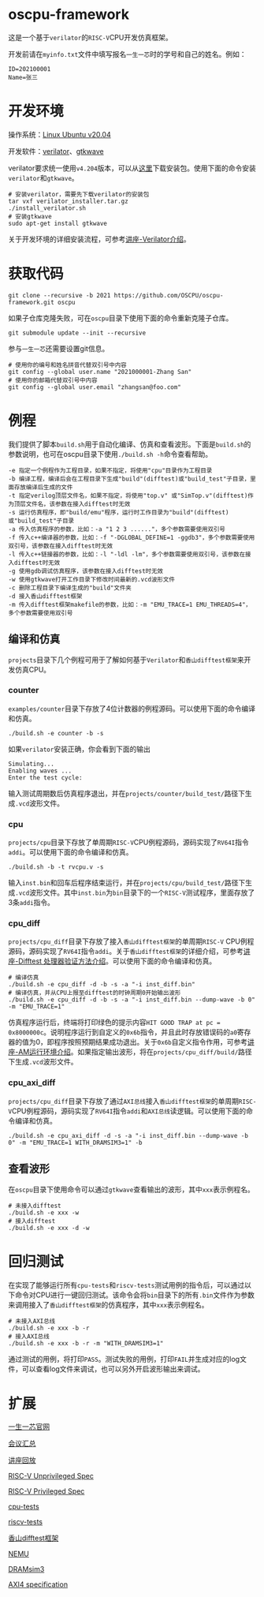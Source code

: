 # oscpu-framework

这是一个基于`verilator`的`RISC-V`CPU开发仿真框架。  

开发前请在`myinfo.txt`文件中填写报名`一生一芯`时的学号和自己的姓名。例如：

```
ID=202100001
Name=张三
```

# 开发环境

操作系统：[Linux Ubuntu v20.04](https://ubuntu.com/download/desktop)  

开发软件：[verilator](https://verilator.org/guide/latest/)、[gtkwave](http://gtkwave.sourceforge.net/)

verilator要求统一使用`v4.204`版本，可以从[这里](https://oscpu.github.io/ysyx/events/2021-07-09_Verilator/verilator_installer.tar.gz)下载安装包。使用下面的命令安装`verilator`和`gtkwave`。

```
# 安装verilator，需要先下载verilator的安装包
tar vxf verilator_installer.tar.gz
./install_verilator.sh
# 安装gtkwave
sudo apt-get install gtkwave
```

关于开发环境的详细安装流程，可参考[讲座-Verilator介绍](https://oscpu.github.io/ysyx/events/events.html?EID=2021-07-09_Verilator)。

# 获取代码

```
git clone --recursive -b 2021 https://github.com/OSCPU/oscpu-framework.git oscpu
```

如果子仓库克隆失败，可在`oscpu`目录下使用下面的命令重新克隆子仓库。

```
git submodule update --init --recursive
```

参与`一生一芯`还需要设置git信息。

```
# 使用你的编号和姓名拼音代替双引号中内容
git config --global user.name "2021000001-Zhang San"
# 使用你的邮箱代替双引号中内容
git config --global user.email "zhangsan@foo.com"
```

# 例程

我们提供了脚本`build.sh`用于自动化编译、仿真和查看波形。下面是`build.sh`的参数说明，也可在oscpu目录下使用`./build.sh -h`命令查看帮助。

```
-e 指定一个例程作为工程目录，如果不指定，将使用"cpu"目录作为工程目录
-b 编译工程，编译后会在工程目录下生成"build"(difftest)或"build_test"子目录，里面存放编译后生成的文件
-t 指定verilog顶层文件名，如果不指定，将使用"top.v" 或"SimTop.v"(difftest)作为顶层文件名，该参数在接入difftest时无效
-s 运行仿真程序，即"build/emu"程序，运行时工作目录为"build"(difftest)或"build_test"子目录
-a 传入仿真程序的参数，比如：-a "1 2 3 ......"，多个参数需要使用双引号
-f 传入c++编译器的参数，比如：-f "-DGLOBAL_DEFINE=1 -ggdb3"，多个参数需要使用双引号，该参数在接入difftest时无效
-l 传入c++链接器的参数，比如：-l "-ldl -lm"，多个参数需要使用双引号，该参数在接入difftest时无效
-g 使用gdb调试仿真程序，该参数在接入difftest时无效
-w 使用gtkwave打开工作目录下修改时间最新的.vcd波形文件
-c 删除工程目录下编译生成的"build"文件夹
-d 接入香山difftest框架
-m 传入difftest框架makefile的参数，比如：-m "EMU_TRACE=1 EMU_THREADS=4"，多个参数需要使用双引号
```

## 编译和仿真

`projects`目录下几个例程可用于了解如何基于`Verilator`和`香山difftest框架`来开发仿真CPU。 

### counter

`examples/counter`目录下存放了4位计数器的例程源码。可以使用下面的命令编译和仿真。

```
./build.sh -e counter -b -s
```

如果`verilator`安装正确，你会看到下面的输出

```
Simulating...
Enabling waves ...
Enter the test cycle:
```

输入测试周期数后仿真程序退出，并在`projects/counter/build_test/`路径下生成`.vcd`波形文件。

### cpu

`projects/cpu`目录下存放了单周期`RISC-V`CPU例程源码，源码实现了`RV64I`指令`addi`。可以使用下面的命令编译和仿真。

```
./build.sh -b -t rvcpu.v -s
```

输入`inst.bin`和回车后程序结束运行，并在`projects/cpu/build_test/`路径下生成`.vcd`波形文件。其中`inst.bin`为`bin`目录下的一个`RISC-V`测试程序，里面存放了3条`addi`指令。

### cpu_diff

`projects/cpu_diff`目录下存放了接入`香山difftest框架`的单周期`RISC-V` CPU例程源码，源码实现了`RV64I`指令`addi`。关于`香山difftest框架`的详细介绍，可参考[讲座-Difftest 处理器验证方法介绍](https://oscpu.github.io/ysyx/events/events.html?EID=2021-07-17_Difftest)。可以使用下面的命令编译和仿真。

```
# 编译仿真
./build.sh -e cpu_diff -d -b -s -a "-i inst_diff.bin"
# 编译仿真，并从CPU上报至difftest的时钟周期0开始输出波形
./build.sh -e cpu_diff -d -b -s -a "-i inst_diff.bin --dump-wave -b 0" -m "EMU_TRACE=1" 
```

仿真程序运行后，终端将打印绿色的提示内容`HIT GOOD TRAP at pc = 0x8000000c`。说明程序运行到自定义的`0x6b`指令，并且此时存放错误码的`a0`寄存器的值为0，即程序按照预期结果成功退出。关于`0x6b`自定义指令作用，可参考[讲座-AM运行环境介绍](https://oscpu.github.io/ysyx/events/events.html?EID=2021-07-13_AM_Difftest)。如果指定输出波形，将在`projects/cpu_diff/build/`路径下生成`.vcd`波形文件。

### cpu_axi_diff

`projects/cpu_diff`目录下存放了通过`AXI总线`接入`香山difftest框架`的单周期`RISC-V`CPU例程源码，源码实现了`RV64I`指令`addi`和`AXI总线`读逻辑。可以使用下面的命令编译和仿真。

```
./build.sh -e cpu_axi_diff -d -s -a "-i inst_diff.bin --dump-wave -b 0" -m "EMU_TRACE=1 WITH_DRAMSIM3=1" -b
```

## 查看波形

在`oscpu`目录下使用命令可以通过`gtkwave`查看输出的波形，其中`xxx`表示例程名。

```
# 未接入difftest
./build.sh -e xxx -w
# 接入difftest
./build.sh -e xxx -d -w
```

# 回归测试

在实现了能够运行所有`cpu-tests`和`riscv-tests`测试用例的指令后，可以通过以下命令对CPU进行一键回归测试。该命令会将`bin`目录下的所有`.bin`文件作为参数来调用接入了`香山difftest框架`的仿真程序，其中`xxx`表示例程名。

```
# 未接入AXI总线
./build.sh -e xxx -b -r
# 接入AXI总线
./build.sh -e xxx -b -r -m "WITH_DRAMSIM3=1"
```

通过测试的用例，将打印`PASS`。测试失败的用例，打印`FAIL`并生成对应的log文件，可以查看log文件来调试，也可以另外开启波形输出来调试。

# 扩展

[一生一芯官网](https://oscpu.github.io/ysyx/)

[会议汇总](https://oscpu.github.io/ysyx/events/)

[讲座回放](https://www.bilibili.com/video/BV1PU4y1V7X3)

[RISC-V Unprivileged Spec](https://github.com/riscv/riscv-isa-manual/releases/download/Ratified-IMAFDQC/riscv-spec-20191213.pdf)

[RISC-V Privileged Spec](https://github.com/riscv/riscv-isa-manual/releases/download/Ratified-IMFDQC-and-Priv-v1.11/riscv-privileged-20190608.pdf)

[cpu-tests](https://github.com/NJU-ProjectN/am-kernels)

[riscv-tests](https://github.com/NJU-ProjectN/riscv-tests)

[香山difftest框架](https://github.com/OpenXiangShan/difftest)

[NEMU](https://github.com/OpenXiangShan/NEMU)

[DRAMsim3](https://github.com/OpenXiangShan/DRAMsim3)

[AXI4 specification](http://www.gstitt.ece.ufl.edu/courses/fall15/eel4720_5721/labs/refs/AXI4_specification.pdf)

